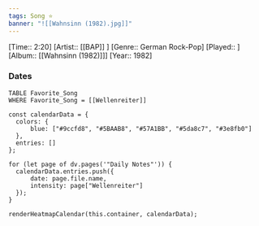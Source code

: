 ```yaml
---
tags: Song ⭐ 
banner: "![[Wahnsinn (1982).jpg]]"
---
```

[Time:: 2:20]
[Artist:: [[BAP]] ]
[Genre:: German Rock-Pop]
[Played:: ]
[Album:: [[Wahnsinn (1982)]]]
[Year:: 1982]
### Dates
````dataview
TABLE Favorite_Song
WHERE Favorite_Song = [[Wellenreiter]]
````
  ```dataviewjs
const calendarData = { 
	colors: { 
		blue: ["#9ccfd8", "#5BAAB8", "#57A1BB", "#5da8c7", "#3e8fb0"] 
	}, 
	entries: [] 
}; 

for (let page of dv.pages('"Daily Notes"')) { 
	calendarData.entries.push({ 
		date: page.file.name, 
		intensity: page["Wellenreiter"]
	}); 
} 

renderHeatmapCalendar(this.container, calendarData);
```
